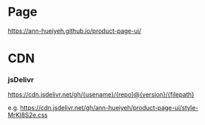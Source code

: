 # Page
https://ann-hueiyeh.github.io/product-page-ui/

# CDN
### jsDelivr
https://cdn.jsdelivr.net/gh/{usename}/{repo}@{version}/{filepath}

e.g.
https://cdn.jsdelivr.net/gh/ann-hueiyeh/product-page-ui/style-MrKI8S2e.css
